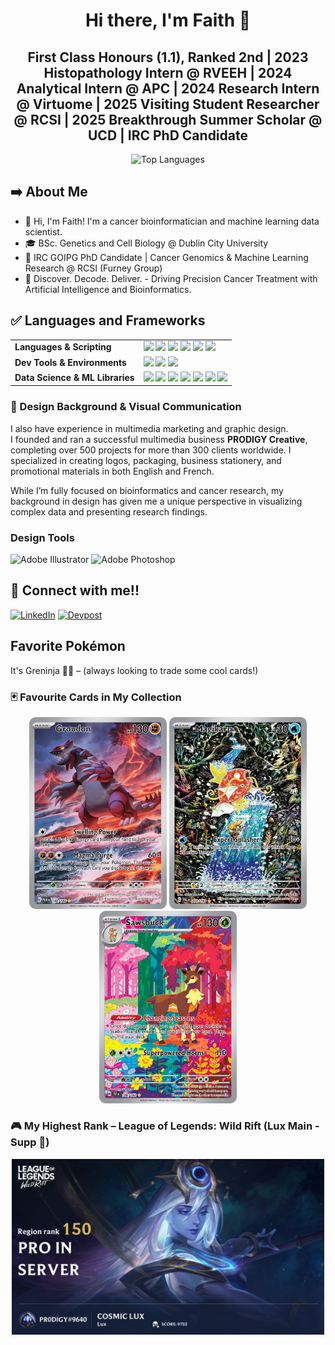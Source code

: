 <div align="center">

# Hi there, I'm Faith 👋  
## First Class Honours (1.1), Ranked 2nd | 2023 Histopathology Intern @ RVEEH | 2024 Analytical Intern @ APC | 2024 Research Intern @ Virtuome | 2025 Visiting Student Researcher @ RCSI | 2025 Breakthrough Summer Scholar @ UCD | IRC PhD Candidate

</div>

<p align="center">
  <img 
    src="https://github-readme-stats.vercel.app/api/top-langs/?username=faith-ogun&layout=compact&theme=tokyonight" 
    alt="Top Languages" 
    height="150"
  />
</p>

## ➡️ About Me

- 👋 Hi, I'm Faith! I'm a cancer bioinformatician and machine learning data scientist.
- 🎓 BSc. Genetics and Cell Biology @ Dublin City University
- 🧠 IRC GOIPG PhD Candidate | Cancer Genomics & Machine Learning Research @ RCSI (Furney Group)
- 🎯 Discover. Decode. Deliver. - Driving Precision Cancer Treatment with Artificial Intelligence and Bioinformatics.

## ✅ Languages and Frameworks

<table>
  <tr>
    <td><strong>Languages & Scripting</strong></td>
    <td>
      <img src="https://img.shields.io/badge/Python-3776AB.svg?style=flat-square&logo=python&logoColor=white"/>
      <img src="https://img.shields.io/badge/R-276DC3.svg?style=flat-square&logo=r&logoColor=white"/>
      <img src="https://img.shields.io/badge/Bash-4EAA25.svg?style=flat-square&logo=gnubash&logoColor=white"/>
      <img src="https://img.shields.io/badge/Perl-39457E.svg?style=flat-square&logo=perl&logoColor=white"/>
      <img src="https://img.shields.io/badge/Markdown-000000.svg?style=flat-square&logo=markdown&logoColor=white"/>
      <img src="https://img.shields.io/badge/LaTeX-008080.svg?style=flat-square&logo=latex&logoColor=white"/>
    </td>
  </tr>

  <tr>
    <td><strong>Dev Tools & Environments</strong></td>
    <td>
      <img src="https://img.shields.io/badge/Docker-2496ED?style=flat-square&logo=docker&logoColor=white"/>
      <img src="https://img.shields.io/badge/Git-F05032?style=flat-square&logo=git&logoColor=white"/>
      <img src="https://img.shields.io/badge/VSCode-007ACC?style=flat-square&logo=visualstudiocode&logoColor=white"/>
    </td>
  </tr>

  <tr>
    <td><strong>Data Science & ML Libraries</strong></td>
    <td>
      <img src="https://img.shields.io/badge/PyTorch-EE4C2C?style=flat-square&logo=pytorch&logoColor=white"/>
      <img src="https://img.shields.io/badge/TensorFlow-FF6F00?style=flat-square&logo=tensorflow&logoColor=white"/>
      <img src="https://img.shields.io/badge/Keras-D00000?style=flat-square&logo=keras&logoColor=white"/>
      <img src="https://img.shields.io/badge/Scikit--Learn-F7931E?style=flat-square&logo=scikitlearn&logoColor=white"/>
      <img src="https://img.shields.io/badge/Pandas-150458?style=flat-square&logo=pandas&logoColor=white"/>
      <img src="https://img.shields.io/badge/NumPy-013243?style=flat-square&logo=numpy&logoColor=white"/>
      <img src="https://img.shields.io/badge/Matplotlib-11557C?style=flat-square&logo=matplotlib&logoColor=white"/>
    </td>
  </tr>
</table>

### 🎨 Design Background & Visual Communication

I also have experience in multimedia marketing and graphic design.  
I founded and ran a successful multimedia business **PRODIGY Creative**, completing over 500 projects for more than 300 clients worldwide. I specialized in creating logos, packaging, business stationery, and promotional materials in both English and French.  

While I’m fully focused on bioinformatics and cancer research, my background in design has given me a unique perspective in visualizing complex data and presenting research findings.

### **Design Tools**
![Adobe Illustrator](https://img.shields.io/badge/-Adobe_Illustrator-FF9A00?logo=adobeillustrator&logoColor=white&style=flat)
![Adobe Photoshop](https://img.shields.io/badge/-Adobe_Photoshop-31A8FF?logo=adobephotoshop&logoColor=white&style=flat)

## 🤝 Connect with me!!

[![LinkedIn](https://img.shields.io/badge/LinkedIn-%230077B5.svg?style=for-the-badge&logo=linkedin&logoColor=white)](https://www.linkedin.com/in/faith-ogundimu-3895421b9)
[![Devpost](https://img.shields.io/badge/Devpost-003E54?style=for-the-badge&logo=devpost&logoColor=white)](https://devpost.com/faith-ogun?ref_content=user-portfolio&ref_feature=portfolio&ref_medium=global-nav)

## Favorite Pokémon

It's Greninja 🐸🥷 – (always looking to trade some cool cards!)

### 🃏 Favourite Cards in My Collection

<p align="center">
  <img src="https://raw.githubusercontent.com/faith-ogun/faith-ogun/main/assets/cards/groudon.jpg" width="220" alt="Groudon card"/>
  <img src="https://raw.githubusercontent.com/faith-ogun/faith-ogun/main/assets/cards/magikarp.jpg" width="220" alt="Magikarp card"/>
  <img src="https://raw.githubusercontent.com/faith-ogun/faith-ogun/main/assets/cards/sawsbuck.jpg" width="220" alt="Sawsbuck card"/>
</p>

### 🎮 My Highest Rank – League of Legends: Wild Rift (Lux Main - Supp 🤣)

<p align="center">
  <img src="https://raw.githubusercontent.com/faith-ogun/faith-ogun/main/assets/lol-wr/lux-rank.PNG" width="500" alt="Cosmic Lux Rank"/>
</p>
